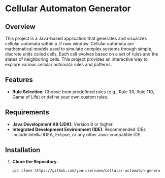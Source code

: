 # Cellular Automaton Generator

## Overview

This project is a Java-based application that generates and visualizes cellular automata within a `JFrame` window. Cellular automata are mathematical models used to simulate complex systems through simple, discrete units called cells. Each cell evolves based on a set of rules and the states of neighboring cells. This project provides an interactive way to explore various cellular automata rules and patterns.

## Features

- **Rule Selection**: Choose from predefined rules (e.g., Rule 30, Rule 110, Game of Life) or define your own custom rules.

## Requirements

- **Java Development Kit (JDK)**: Version 8 or higher.
- **Integrated Development Environment (IDE)**: Recommended IDEs include IntelliJ IDEA, Eclipse, or any other Java-compatible IDE.

## Installation

1. **Clone the Repository**:
   ```bash
   git clone https://github.com/yourusername/cellular-automaton-generator.git
